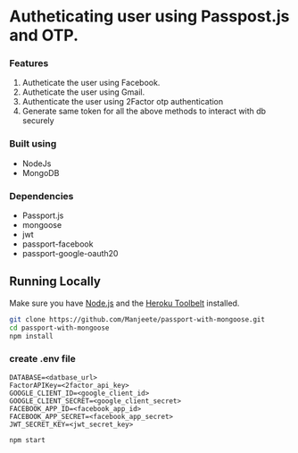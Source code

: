 
# Autheticating user using Passpost.js and OTP.


### Features
1. Autheticate the user using Facebook.
2. Autheticate the user using Gmail.
3. Authenticate the user using 2Factor otp authentication
4. Generate same token for all the above methods to interact with db securely 


### Built using
- NodeJs
- MongoDB

### Dependencies
- Passport.js
- mongoose
- jwt
- passport-facebook
- passport-google-oauth20

## Running Locally

Make sure you have [Node.js](http://nodejs.org/) and the [Heroku Toolbelt](https://toolbelt.heroku.com/) installed.

```sh
git clone https://github.com/Manjeete/passport-with-mongoose.git
cd passport-with-mongoose
npm install
```

### create .env file
```
DATABASE=<datbase_url>
FactorAPIKey=<2factor_api_key>
GOOGLE_CLIENT_ID=<google_client_id>
GOOGLE_CLIENT_SECRET=<google_client_secret>
FACEBOOK_APP_ID=<facebook_app_id>
FACEBOOK_APP_SECRET=<facebook_app_secret>
JWT_SECRET_KEY=<jwt_secret_key>
```

```
npm start
```




